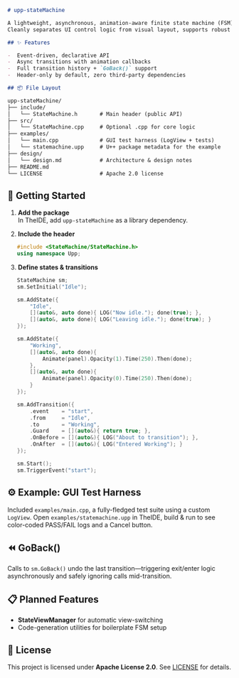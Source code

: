 ```markdown
# upp-stateMachine

A lightweight, asynchronous, animation-aware finite state machine (FSM) framework for Ultimate++ (U++).  
Cleanly separates UI control logic from visual layout, supports robust state transitions, and integrates seamlessly with U++'s event-driven model.

## ✨ Features

-  Event-driven, declarative API  
-  Async transitions with animation callbacks  
-  Full transition history + `GoBack()` support  
-  Header-only by default, zero third-party dependencies  

## 📦 File Layout

upp-stateMachine/
├── include/
│   └── StateMachine.h       # Main header (public API)
├── src/
│   └── StateMachine.cpp     # Optional .cpp for core logic
├── examples/
│   └── main.cpp             # GUI test harness (LogView + tests)
│   └── statemachine.upp     # U++ package metadata for the example
├── design/
│   └── design.md            # Architecture & design notes
├── README.md
└── LICENSE                  # Apache 2.0 license

```

## 🚀 Getting Started

1. **Add the package**  
   In TheIDE, add `upp-stateMachine` as a library dependency.

2. **Include the header**  
```cpp
   #include <StateMachine/StateMachine.h>
   using namespace Upp;
```

3. **Define states & transitions**

```cpp
   StateMachine sm;
   sm.SetInitial("Idle");

   sm.AddState({
       "Idle",
       [](auto&, auto done){ LOG("Now idle."); done(true); },
       [](auto&, auto done){ LOG("Leaving idle."); done(true); }
   });

   sm.AddState({
       "Working",
       [](auto&, auto done){
           Animate(panel).Opacity(1).Time(250).Then(done);
       },
       [](auto&, auto done){
           Animate(panel).Opacity(0).Time(250).Then(done);
       }
   });

   sm.AddTransition({
       .event    = "start",
       .from     = "Idle",
       .to       = "Working",
       .Guard    = [](auto&){ return true; },
       .OnBefore = [](auto&){ LOG("About to transition"); },
       .OnAfter  = [](auto&){ LOG("Entered Working"); }
   });

   sm.Start();
   sm.TriggerEvent("start");
```

## ⚙️ Example: GUI Test Harness

Included `examples/main.cpp`, a fully-fledged test suite using a custom `LogView`.
Open `examples/statemachine.upp` in TheIDE, build & run to see color-coded PASS/FAIL logs and a Cancel button.

## ⏪ GoBack()

Calls to `sm.GoBack()` undo the last transition—triggering exit/enter logic asynchronously and safely ignoring calls mid-transition.

## 📋 Planned Features

* **StateViewManager** for automatic view-switching
* Code-generation utilities for boilerplate FSM setup

## 📄 License

This project is licensed under **Apache License 2.0**. See [LICENSE](LICENSE) for details.



